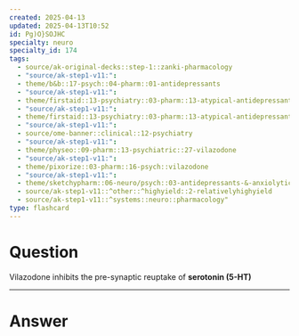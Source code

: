 ```yaml
---
created: 2025-04-13
updated: 2025-04-13T10:52
id: Pg)O}SOJHC
specialty: neuro
specialty_id: 174
tags:
  - source/ak-original-decks::step-1::zanki-pharmacology
  - "source/ak-step1-v11:": 
  - theme/b&b::17-psych::04-pharm::01-antidepressants
  - "source/ak-step1-v11:": 
  - theme/firstaid::13-psychiatry::03-pharm::13-atypical-antidepressants
  - "source/ak-step1-v11:": 
  - theme/firstaid::13-psychiatry::03-pharm::13-atypical-antidepressants::vilazodone
  - "source/ak-step1-v11:": 
  - source/ome-banner::clinical::12-psychiatry
  - "source/ak-step1-v11:": 
  - theme/physeo::09-pharm::13-psychiatric::27-vilazodone
  - "source/ak-step1-v11:": 
  - theme/pixorize::03-pharm::16-psych::vilazodone
  - "source/ak-step1-v11:": 
  - theme/sketchypharm::06-neuro/psych::03-antidepressants-&-anxiolytics::04-bupropion,-mirtazapine,-trazodone
  - source/ak-step1-v11::^other::^highyield::2-relativelyhighyield
  - source/ak-step1-v11::^systems::neuro::pharmacology"
type: flashcard
---
```


# Question
Vilazodone inhibits the pre-synaptic reuptake of **serotonin (5-HT)**

---

# Answer
